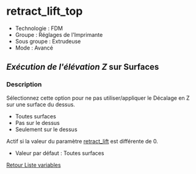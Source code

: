 # retract_lift_top

* Technologie : FDM
* Groupe : Réglages de l'Imprimante
* Sous groupe : Extrudeuse
* Mode :  Avancé

## *Exécution de l'élévation Z* sur Surfaces

### Description

Sélectionnez cette option pour ne pas utiliser/appliquer le Décalage en Z sur une surface du dessus.

- Toutes surfaces
- Pas sur le dessus
- Seulement sur le dessus

Actif si la valeur du paramètre [retract_lift](retract_lift.md) est différente de 0.

* Valeur par défaut : Toutes surfaces

[Retour Liste variables](variable_list.md)